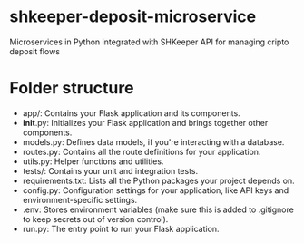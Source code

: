 # shkeeper-deposit-microservice
Microservices in Python integrated with SHKeeper API for managing cripto deposit flows 

# Folder structure
- app/: Contains your Flask application and its components.
- __init__.py: Initializes your Flask application and brings together other components.
- models.py: Defines data models, if you're interacting with a database.
- routes.py: Contains all the route definitions for your application.
- utils.py: Helper functions and utilities.
- tests/: Contains your unit and integration tests.
- requirements.txt: Lists all the Python packages your project depends on.
- config.py: Configuration settings for your application, like API keys and environment-specific settings.
- .env: Stores environment variables (make sure this is added to .gitignore to keep secrets out of version control).
- run.py: The entry point to run your Flask application.